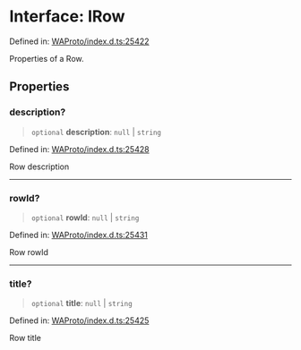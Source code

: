# Interface: IRow

Defined in: [WAProto/index.d.ts:25422](https://github.com/Fokusdotid/Baileys/blob/eb819228f591f9a29a091aefc3a8c91a38d77089/WAProto/index.d.ts#L25422)

Properties of a Row.

## Properties

### description?

> `optional` **description**: `null` \| `string`

Defined in: [WAProto/index.d.ts:25428](https://github.com/Fokusdotid/Baileys/blob/eb819228f591f9a29a091aefc3a8c91a38d77089/WAProto/index.d.ts#L25428)

Row description

***

### rowId?

> `optional` **rowId**: `null` \| `string`

Defined in: [WAProto/index.d.ts:25431](https://github.com/Fokusdotid/Baileys/blob/eb819228f591f9a29a091aefc3a8c91a38d77089/WAProto/index.d.ts#L25431)

Row rowId

***

### title?

> `optional` **title**: `null` \| `string`

Defined in: [WAProto/index.d.ts:25425](https://github.com/Fokusdotid/Baileys/blob/eb819228f591f9a29a091aefc3a8c91a38d77089/WAProto/index.d.ts#L25425)

Row title
